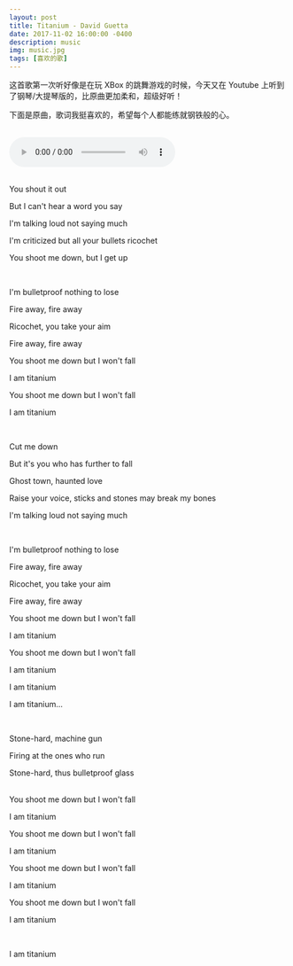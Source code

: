```yaml
---
layout: post
title: Titanium - David Guetta
date: 2017-11-02 16:00:00 -0400
description: music
img: music.jpg
tags: [喜欢的歌]
---
```



这首歌第一次听好像是在玩 XBox 的跳舞游戏的时候，今天又在 Youtube 上听到了钢琴/大提琴版的，比原曲更加柔和，超级好听！

下面是原曲，歌词我挺喜欢的，希望每个人都能练就钢铁般的心。

<br>
<audio controls="controls" loop="loop" preload="auto">
  <source type="audio/ogg" src="/assets/music/Titanium.ogg"></source>
  <source type="audio/mp3" src="/assets/music/Titanium.mp3"></source>
</audio>

<br>You shout it out

But I can't hear a word you say

I'm talking loud not saying much

I'm criticized but all your bullets ricochet

You shoot me down, but I get up



<br>

I'm bulletproof nothing to lose

Fire away, fire away

Ricochet, you take your aim

Fire away, fire away

You shoot me down but I won't fall

I am titanium

You shoot me down but I won't fall

I am titanium



<br>

Cut me down


But it's you who has further to fall

Ghost town, haunted love

Raise your voice, sticks and stones may break my bones

I'm talking loud not saying much





<br>

I'm bulletproof nothing to lose

Fire away, fire away

Ricochet, you take your aim

Fire away, fire away

You shoot me down but I won't fall

I am titanium

You shoot me down but I won't fall

I am titanium

I am titanium

I am titanium...



<br>

Stone-hard, machine gun

Firing at the ones who run

Stone-hard, thus bulletproof glass


<br>
You shoot me down but I won't fall

 I am titanium

You shoot me down but I won't fall

 I am titanium

You shoot me down but I won't fall

 I am titanium

You shoot me down but I won't fall

 I am titanium



<br>

I am titanium